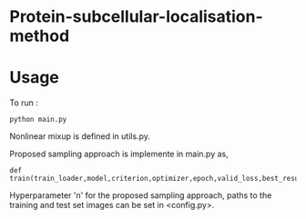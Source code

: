 # Protein-subcellular-localisation-method
# Usage
To run :
```
python main.py
```
Nonlinear mixup is defined in utils.py.

Proposed sampling approach is implemente in main.py as,
```
def train(train_loader,model,criterion,optimizer,epoch,valid_loss,best_results,start,train_gen):
```
Hyperparameter 'n' for the proposed sampling approach, paths to the training and test set images can be set in <config.py>.
